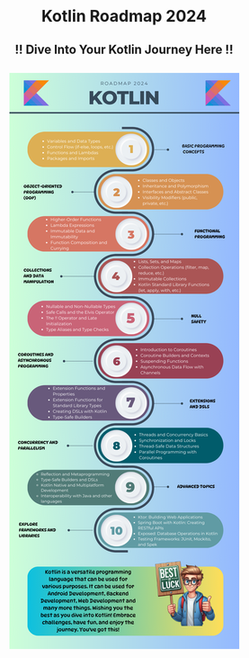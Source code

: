 <br />
<div align="center">
  <h1 align="center">Kotlin Roadmap 2024</h1>
  <h2 align="center">
  !! Dive Into Your Kotlin Journey Here !!
  <h2 align="center">
  <img src="Res/Kotlin Roadmap 2024.png">
</p>
    <br />
